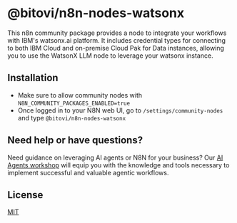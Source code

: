 # @bitovi/n8n-nodes-watsonx

This n8n community package provides a node to integrate your workflows with IBM's watsonx.ai platform. It includes credential types for connecting to both IBM Cloud and on-premise Cloud Pak for Data instances, allowing you to use the WatsonX LLM node to leverage your watsonx instance.

## Installation

- Make sure to allow community nodes with `N8N_COMMUNITY_PACKAGES_ENABLED=true`
- Once logged in to your N8N web UI, go to `/settings/community-nodes` and type `@bitovi/n8n-nodes-watsonx`

## Need help or have questions?

Need guidance on leveraging AI agents or N8N for your business? Our [AI Agents workshop](https://hubs.ly/Q02X-9Qq0) will equip you with the knowledge and tools necessary to implement successful and valuable agentic workflows.

## License

[MIT](./LICENSE.md)
